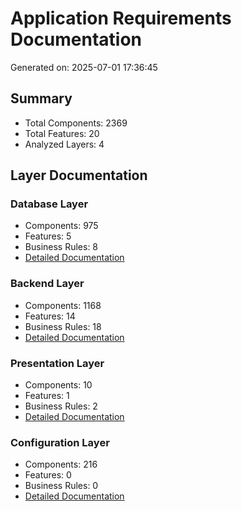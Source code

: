 # Application Requirements Documentation

Generated on: 2025-07-01 17:36:45

## Summary

- Total Components: 2369
- Total Features: 20
- Analyzed Layers: 4

## Layer Documentation

### Database Layer
- Components: 975
- Features: 5
- Business Rules: 8
- [Detailed Documentation](./database_requirements_20250701_173645.md)

### Backend Layer
- Components: 1168
- Features: 14
- Business Rules: 18
- [Detailed Documentation](./backend_requirements_20250701_173645.md)

### Presentation Layer
- Components: 10
- Features: 1
- Business Rules: 2
- [Detailed Documentation](./presentation_requirements_20250701_173645.md)

### Configuration Layer
- Components: 216
- Features: 0
- Business Rules: 0
- [Detailed Documentation](./configuration_requirements_20250701_173645.md)

